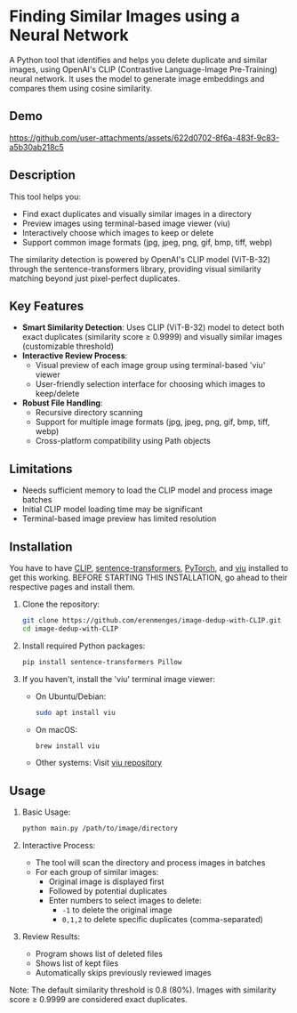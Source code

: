 # Finding Similar Images using a Neural Network

A Python tool that identifies and helps you delete duplicate and similar images, using OpenAI's CLIP (Contrastive Language-Image Pre-Training) neural network. It uses the model to generate image embeddings and compares them using cosine similarity.

## Demo

https://github.com/user-attachments/assets/622d0702-8f6a-483f-9c83-a5b30ab218c5

## Description

This tool helps you:

- Find exact duplicates and visually similar images in a directory
- Preview images using terminal-based image viewer (viu)
- Interactively choose which images to keep or delete
- Support common image formats (jpg, jpeg, png, gif, bmp, tiff, webp)

The similarity detection is powered by OpenAI's CLIP model (ViT-B-32) through the sentence-transformers library, providing visual similarity matching beyond just pixel-perfect duplicates.

## Key Features

- **Smart Similarity Detection**: Uses CLIP (ViT-B-32) model to detect both exact duplicates (similarity score ≥ 0.9999) and visually similar images (customizable threshold)
- **Interactive Review Process**:
  - Visual preview of each image group using terminal-based 'viu' viewer
  - User-friendly selection interface for choosing which images to keep/delete
- **Robust File Handling**:
  - Recursive directory scanning
  - Support for multiple image formats (jpg, jpeg, png, gif, bmp, tiff, webp)
  - Cross-platform compatibility using Path objects

## Limitations

- Needs sufficient memory to load the CLIP model and process image batches
- Initial CLIP model loading time may be significant
- Terminal-based image preview has limited resolution

## Installation

You have to have [CLIP](https://github.com/openai/CLIP), [sentence-transformers](https://pypi.org/project/sentence-transformers/), [PyTorch](https://pytorch.org/), and [viu](https://github.com/atanunq/viu) installed to get this working. BEFORE STARTING THIS INSTALLATION, go ahead to their respective pages and install them.

1. Clone the repository:

   ```bash
   git clone https://github.com/erenmenges/image-dedup-with-CLIP.git
   cd image-dedup-with-CLIP
   ```

2. Install required Python packages:

   ```bash
   pip install sentence-transformers Pillow
   ```

3. If you haven't, install the 'viu' terminal image viewer:
   - On Ubuntu/Debian:

     ```bash
     sudo apt install viu
     ```

   - On macOS:

     ```bash
     brew install viu
     ```

   - Other systems: Visit [viu repository](https://github.com/atanunq/viu)

## Usage

1. Basic Usage:

   ```bash
   python main.py /path/to/image/directory
   ```

2. Interactive Process:
   - The tool will scan the directory and process images in batches
   - For each group of similar images:
     - Original image is displayed first
     - Followed by potential duplicates
     - Enter numbers to select images to delete:
       - `-1` to delete the original image
       - `0,1,2` to delete specific duplicates (comma-separated)

3. Review Results:
   - Program shows list of deleted files
   - Shows list of kept files
   - Automatically skips previously reviewed images

Note: The default similarity threshold is 0.8 (80%). Images with similarity score ≥ 0.9999 are considered exact duplicates.
